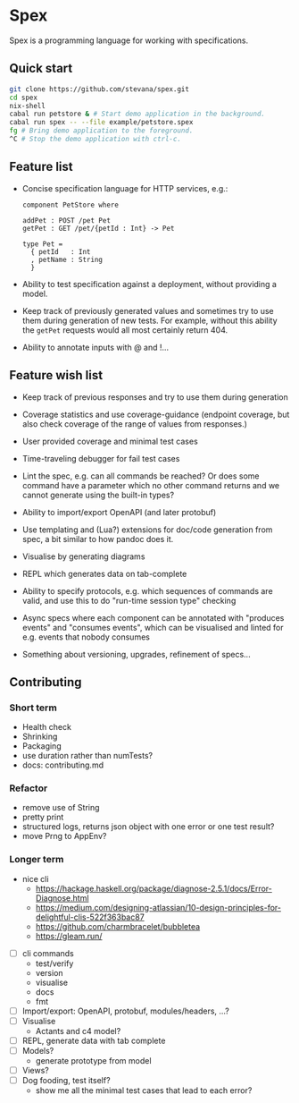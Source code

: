 # Spex

Spex is a programming language for working with specifications.

## Quick start

```bash
git clone https://github.com/stevana/spex.git
cd spex
nix-shell
cabal run petstore & # Start demo application in the background.
cabal run spex -- --file example/petstore.spex
fg # Bring demo application to the foreground.
^C # Stop the demo application with ctrl-c.
```

## Feature list

* Concise specification language for HTTP services, e.g.:

  ```
  component PetStore where

  addPet : POST /pet Pet
  getPet : GET /pet/{petId : Int} -> Pet

  type Pet =
    { petId   : Int
    , petName : String
    }
  ```

* Ability to test specification against a deployment, without
  providing a model. 

* Keep track of previously generated values and sometimes try to use them
  during generation of new tests. For example, without this ability the
  `getPet` requests would all most certainly return 404.

* Ability to annotate inputs with @ and !...

## Feature wish list

* Keep track of previous responses and try to use them during generation 

* Coverage statistics and use coverage-guidance (endpoint coverage,
  but also check coverage of the range of values from responses.)

* User provided coverage and minimal test cases

* Time-traveling debugger for fail test cases

* Lint the spec, e.g. can all commands be reached? Or does some
  command have a parameter which no other command returns and we
  cannot generate using the built-in types?

* Ability to import/export OpenAPI (and later protobuf)

* Use templating and (Lua?) extensions for doc/code generation from
  spec, a bit similar to how pandoc does it.

* Visualise by generating diagrams

* REPL which generates data on tab-complete

* Ability to specify protocols, e.g. which sequences of commands
  are valid, and use this to do "run-time session type" checking

* Async specs where each component can be annotated with "produces
  events" and "consumes events", which can be visualised and linted
  for e.g. events that nobody consumes

* Something about versioning, upgrades, refinement of specs...


## Contributing

### Short term

- Health check
- Shrinking
- Packaging
- use duration rather than numTests?
- docs: contributing.md

### Refactor

- remove use of String
- pretty print
- structured logs, returns json object with one error or one test result?
- move Prng to AppEnv?

### Longer term

- nice cli
  + https://hackage.haskell.org/package/diagnose-2.5.1/docs/Error-Diagnose.html
  + https://medium.com/designing-atlassian/10-design-principles-for-delightful-clis-522f363bac87
  + https://github.com/charmbracelet/bubbletea
  + https://gleam.run/

- [ ] cli commands
  + test/verify
  + version
  + visualise
  + docs
  + fmt
- [ ] Import/export: OpenAPI, protobuf, modules/headers, ...?
- [ ] Visualise
  + Actants and c4 model?
- [ ] REPL, generate data with tab complete
- [ ] Models?
  + generate prototype from model
- [ ] Views?
- [ ] Dog fooding, test itself?
  + show me all the minimal test cases that lead to each error?
